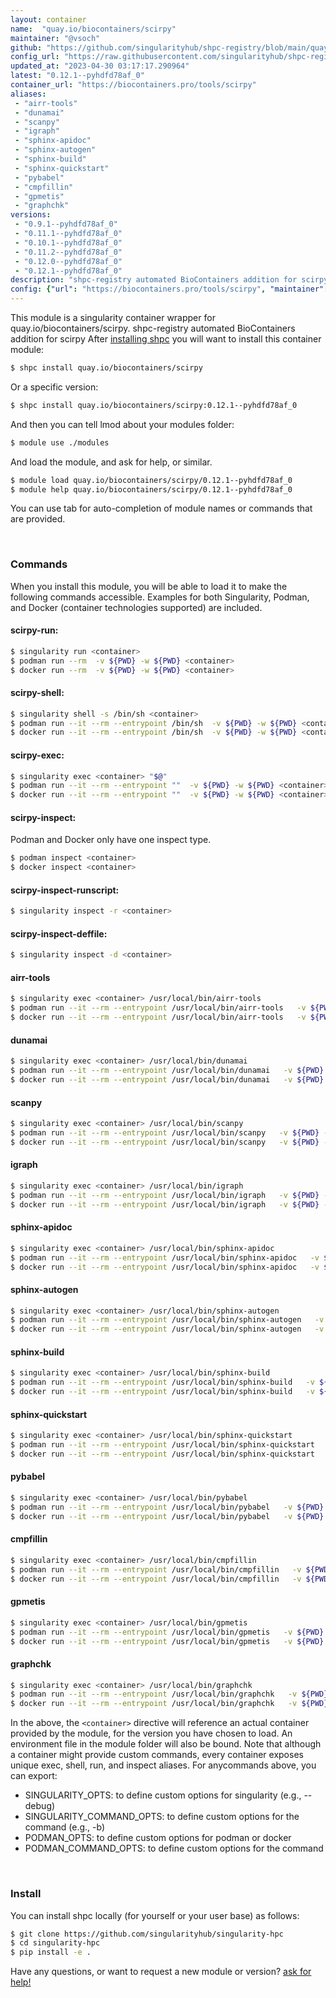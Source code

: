 ```yaml
---
layout: container
name:  "quay.io/biocontainers/scirpy"
maintainer: "@vsoch"
github: "https://github.com/singularityhub/shpc-registry/blob/main/quay.io/biocontainers/scirpy/container.yaml"
config_url: "https://raw.githubusercontent.com/singularityhub/shpc-registry/main/quay.io/biocontainers/scirpy/container.yaml"
updated_at: "2023-04-30 03:17:17.290964"
latest: "0.12.1--pyhdfd78af_0"
container_url: "https://biocontainers.pro/tools/scirpy"
aliases:
 - "airr-tools"
 - "dunamai"
 - "scanpy"
 - "igraph"
 - "sphinx-apidoc"
 - "sphinx-autogen"
 - "sphinx-build"
 - "sphinx-quickstart"
 - "pybabel"
 - "cmpfillin"
 - "gpmetis"
 - "graphchk"
versions:
 - "0.9.1--pyhdfd78af_0"
 - "0.11.1--pyhdfd78af_0"
 - "0.10.1--pyhdfd78af_0"
 - "0.11.2--pyhdfd78af_0"
 - "0.12.0--pyhdfd78af_0"
 - "0.12.1--pyhdfd78af_0"
description: "shpc-registry automated BioContainers addition for scirpy"
config: {"url": "https://biocontainers.pro/tools/scirpy", "maintainer": "@vsoch", "description": "shpc-registry automated BioContainers addition for scirpy", "latest": {"0.12.1--pyhdfd78af_0": "sha256:5d4ea23990e56f19a3e15e2598402fe02a2a3cffcb59fd2e277facd9e54b9e94"}, "tags": {"0.9.1--pyhdfd78af_0": "sha256:b9c7892ee076733df38e6d66abacdce0a5900964a9391437cf5923d5afc89bd8", "0.11.1--pyhdfd78af_0": "sha256:111e7aa99a5e2acabfde209ea48930a61f2ff03545aaca3617d3e21c77bed890", "0.10.1--pyhdfd78af_0": "sha256:c151e600fbd6e13f091ac1664ab790c0c6ba01ebc07e2f2a136b558099d74c82", "0.11.2--pyhdfd78af_0": "sha256:d164e82da90a50a656cb1103d9fa39770ebd306cace80c65d827b1d086296943", "0.12.0--pyhdfd78af_0": "sha256:bf6f5950938b32dc493ac33333bc80eceaa26ee8ada95b80e2c4664088f00e2e", "0.12.1--pyhdfd78af_0": "sha256:5d4ea23990e56f19a3e15e2598402fe02a2a3cffcb59fd2e277facd9e54b9e94"}, "docker": "quay.io/biocontainers/scirpy", "aliases": {"airr-tools": "/usr/local/bin/airr-tools", "dunamai": "/usr/local/bin/dunamai", "scanpy": "/usr/local/bin/scanpy", "igraph": "/usr/local/bin/igraph", "sphinx-apidoc": "/usr/local/bin/sphinx-apidoc", "sphinx-autogen": "/usr/local/bin/sphinx-autogen", "sphinx-build": "/usr/local/bin/sphinx-build", "sphinx-quickstart": "/usr/local/bin/sphinx-quickstart", "pybabel": "/usr/local/bin/pybabel", "cmpfillin": "/usr/local/bin/cmpfillin", "gpmetis": "/usr/local/bin/gpmetis", "graphchk": "/usr/local/bin/graphchk"}}
---
```


This module is a singularity container wrapper for quay.io/biocontainers/scirpy.
shpc-registry automated BioContainers addition for scirpy
After [installing shpc](#install) you will want to install this container module:


```bash
$ shpc install quay.io/biocontainers/scirpy
```

Or a specific version:

```bash
$ shpc install quay.io/biocontainers/scirpy:0.12.1--pyhdfd78af_0
```

And then you can tell lmod about your modules folder:

```bash
$ module use ./modules
```

And load the module, and ask for help, or similar.

```bash
$ module load quay.io/biocontainers/scirpy/0.12.1--pyhdfd78af_0
$ module help quay.io/biocontainers/scirpy/0.12.1--pyhdfd78af_0
```

You can use tab for auto-completion of module names or commands that are provided.

<br>

### Commands

When you install this module, you will be able to load it to make the following commands accessible.
Examples for both Singularity, Podman, and Docker (container technologies supported) are included.

#### scirpy-run:

```bash
$ singularity run <container>
$ podman run --rm  -v ${PWD} -w ${PWD} <container>
$ docker run --rm  -v ${PWD} -w ${PWD} <container>
```

#### scirpy-shell:

```bash
$ singularity shell -s /bin/sh <container>
$ podman run --it --rm --entrypoint /bin/sh  -v ${PWD} -w ${PWD} <container>
$ docker run --it --rm --entrypoint /bin/sh  -v ${PWD} -w ${PWD} <container>
```

#### scirpy-exec:

```bash
$ singularity exec <container> "$@"
$ podman run --it --rm --entrypoint ""  -v ${PWD} -w ${PWD} <container> "$@"
$ docker run --it --rm --entrypoint ""  -v ${PWD} -w ${PWD} <container> "$@"
```

#### scirpy-inspect:

Podman and Docker only have one inspect type.

```bash
$ podman inspect <container>
$ docker inspect <container>
```

#### scirpy-inspect-runscript:

```bash
$ singularity inspect -r <container>
```

#### scirpy-inspect-deffile:

```bash
$ singularity inspect -d <container>
```


#### airr-tools

```bash
$ singularity exec <container> /usr/local/bin/airr-tools
$ podman run --it --rm --entrypoint /usr/local/bin/airr-tools   -v ${PWD} -w ${PWD} <container> -c " $@"
$ docker run --it --rm --entrypoint /usr/local/bin/airr-tools   -v ${PWD} -w ${PWD} <container> -c " $@"
```


#### dunamai

```bash
$ singularity exec <container> /usr/local/bin/dunamai
$ podman run --it --rm --entrypoint /usr/local/bin/dunamai   -v ${PWD} -w ${PWD} <container> -c " $@"
$ docker run --it --rm --entrypoint /usr/local/bin/dunamai   -v ${PWD} -w ${PWD} <container> -c " $@"
```


#### scanpy

```bash
$ singularity exec <container> /usr/local/bin/scanpy
$ podman run --it --rm --entrypoint /usr/local/bin/scanpy   -v ${PWD} -w ${PWD} <container> -c " $@"
$ docker run --it --rm --entrypoint /usr/local/bin/scanpy   -v ${PWD} -w ${PWD} <container> -c " $@"
```


#### igraph

```bash
$ singularity exec <container> /usr/local/bin/igraph
$ podman run --it --rm --entrypoint /usr/local/bin/igraph   -v ${PWD} -w ${PWD} <container> -c " $@"
$ docker run --it --rm --entrypoint /usr/local/bin/igraph   -v ${PWD} -w ${PWD} <container> -c " $@"
```


#### sphinx-apidoc

```bash
$ singularity exec <container> /usr/local/bin/sphinx-apidoc
$ podman run --it --rm --entrypoint /usr/local/bin/sphinx-apidoc   -v ${PWD} -w ${PWD} <container> -c " $@"
$ docker run --it --rm --entrypoint /usr/local/bin/sphinx-apidoc   -v ${PWD} -w ${PWD} <container> -c " $@"
```


#### sphinx-autogen

```bash
$ singularity exec <container> /usr/local/bin/sphinx-autogen
$ podman run --it --rm --entrypoint /usr/local/bin/sphinx-autogen   -v ${PWD} -w ${PWD} <container> -c " $@"
$ docker run --it --rm --entrypoint /usr/local/bin/sphinx-autogen   -v ${PWD} -w ${PWD} <container> -c " $@"
```


#### sphinx-build

```bash
$ singularity exec <container> /usr/local/bin/sphinx-build
$ podman run --it --rm --entrypoint /usr/local/bin/sphinx-build   -v ${PWD} -w ${PWD} <container> -c " $@"
$ docker run --it --rm --entrypoint /usr/local/bin/sphinx-build   -v ${PWD} -w ${PWD} <container> -c " $@"
```


#### sphinx-quickstart

```bash
$ singularity exec <container> /usr/local/bin/sphinx-quickstart
$ podman run --it --rm --entrypoint /usr/local/bin/sphinx-quickstart   -v ${PWD} -w ${PWD} <container> -c " $@"
$ docker run --it --rm --entrypoint /usr/local/bin/sphinx-quickstart   -v ${PWD} -w ${PWD} <container> -c " $@"
```


#### pybabel

```bash
$ singularity exec <container> /usr/local/bin/pybabel
$ podman run --it --rm --entrypoint /usr/local/bin/pybabel   -v ${PWD} -w ${PWD} <container> -c " $@"
$ docker run --it --rm --entrypoint /usr/local/bin/pybabel   -v ${PWD} -w ${PWD} <container> -c " $@"
```


#### cmpfillin

```bash
$ singularity exec <container> /usr/local/bin/cmpfillin
$ podman run --it --rm --entrypoint /usr/local/bin/cmpfillin   -v ${PWD} -w ${PWD} <container> -c " $@"
$ docker run --it --rm --entrypoint /usr/local/bin/cmpfillin   -v ${PWD} -w ${PWD} <container> -c " $@"
```


#### gpmetis

```bash
$ singularity exec <container> /usr/local/bin/gpmetis
$ podman run --it --rm --entrypoint /usr/local/bin/gpmetis   -v ${PWD} -w ${PWD} <container> -c " $@"
$ docker run --it --rm --entrypoint /usr/local/bin/gpmetis   -v ${PWD} -w ${PWD} <container> -c " $@"
```


#### graphchk

```bash
$ singularity exec <container> /usr/local/bin/graphchk
$ podman run --it --rm --entrypoint /usr/local/bin/graphchk   -v ${PWD} -w ${PWD} <container> -c " $@"
$ docker run --it --rm --entrypoint /usr/local/bin/graphchk   -v ${PWD} -w ${PWD} <container> -c " $@"
```



In the above, the `<container>` directive will reference an actual container provided
by the module, for the version you have chosen to load. An environment file in the
module folder will also be bound. Note that although a container
might provide custom commands, every container exposes unique exec, shell, run, and
inspect aliases. For anycommands above, you can export:

 - SINGULARITY_OPTS: to define custom options for singularity (e.g., --debug)
 - SINGULARITY_COMMAND_OPTS: to define custom options for the command (e.g., -b)
 - PODMAN_OPTS: to define custom options for podman or docker
 - PODMAN_COMMAND_OPTS: to define custom options for the command

<br>

### Install

You can install shpc locally (for yourself or your user base) as follows:

```bash
$ git clone https://github.com/singularityhub/singularity-hpc
$ cd singularity-hpc
$ pip install -e .
```

Have any questions, or want to request a new module or version? [ask for help!](https://github.com/singularityhub/singularity-hpc/issues)